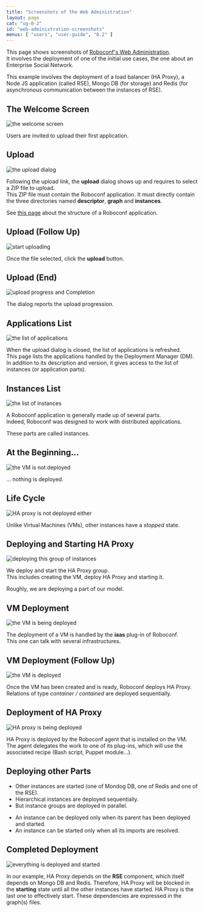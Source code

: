 ```yaml
---
title: "Screenshots of the Web Administration"
layout: page
cat: "ug-0-2"
id: "web-administration-screenshots"
menus: [ "users", "user-guide", "0.2" ]
---
```


This page shows screenshots of [Roboconf's Web Administration](web-administration.html).  
It involves the deployment of one of the initial use cases, the one about an Enterprise Social Network.

This example involves the deployment of a load balancer (HA Proxy), a Node JS application (called RSE),
Mongo DB (for storage) and Redis (for asynchronous communication between the instances of RSE).


## The Welcome Screen

<img src="/resources/img/roboconf--web-administration--welcome.jpg" alt="the welcome screen" class="gs" />

Users are invited to upload their first application.
					
					
## Upload
			
<img src="/resources/img/roboconf--web-administration--upload-application--1.jpg" alt="the upload dialog" class="gs" />

Following the upload link, the **upload** dialog shows up and requires to select a ZIP file to upload.  
This ZIP file must contain the Roboconf application. It must directly contain the three directories
named **descriptor**, **graph** and **instances**. 

See [this page](configuration-files.html) about the structure of a Roboconf application.


## Upload (Follow Up)

<img src="/resources/img/roboconf--web-administration--upload-application--2.jpg" alt="start uploading" class="gs" />

Once the file selected, click the **upload** button.
					
					
## Upload (End)

<img src="/resources/img/roboconf--web-administration--upload-application--3.jpg" alt="upload progress and Completion" class="gs" />

The dialog reports the upload progression.
					
					
## Applications List

<img src="/resources/img/roboconf--web-administration--new-application.jpg" alt="the list of applications" class="gs" />

When the upload dialog is closed, the list of applications is refreshed.  
This page lists the applications handled by the Deployment Manager (DM). In addition to its description
and version, it gives access to the list of instances (or application parts).
					
					
## Instances List

<img src="/resources/img/roboconf--web-administration--instances-overview.jpg" alt="the list of instances" class="gs" />

A Roboconf application is generally made up of several parts.  
Indeed, Roboconf was designed to work with distributed applications.

These parts are called instances.
					
					
## At the Beginning...

<img src="/resources/img/roboconf--web-administration--root-instance-is-not-deployed.jpg" alt="the VM is not deployed" class="gs" />

... nothing is deployed.
					
					
## Life Cycle

<img src="/resources/img/roboconf--web-administration--child-instance-is-not-deployed.jpg" alt="HA proxy is not deployed either" class="gs" />

Unlike Virtual Machines (VMs), other instances have a *stopped* state.
					
					
## Deploying and Starting HA Proxy

<img src="/resources/img/roboconf--web-administration--root-instance-is-about-to-be-launched.jpg" alt="deploying this group of instances" class="gs" />

We deploy and start the HA Proxy group.  
This includes creating the VM, deploy HA Proxy and starting it.

Roughly, we are deploying a part of our model.
					
					
## VM Deployment

<img src="/resources/img/roboconf--web-administration--state-root-deploying.gif" alt="the VM is being deployed" class="gs" />

The deployment of a VM is handled by the **iaas** plug-in of Roboconf.  
This one can talk with several infrastructures.
					
					
## VM Deployment (Follow Up)

<img src="/resources/img/roboconf--web-administration--root-instance-is-deployed.jpg" alt="the VM is deployed" class="gs" />

Once the VM has been created and is ready, Roboconf deploys HA Proxy.  
Relations of type *container / contained* are deployed sequentially.

					
					
## Deployment of HA Proxy

<img src="/resources/img/roboconf--web-administration--child-instance-is-stopped.jpg" alt="HA proxy is being deployed" class="gs" />

HA Proxy is deployed by the Roboconf agent that is installed on the VM.  
The agent delegates the work to one of its plug-ins, which will use the associated recipe (Bash script, Puppet module...).
					
					
## Deploying other Parts

* Other instances are started (one of Mondog DB, one of Redis and one of the RSE).
* Hierarchical instances are deployed sequentially.
* But instance groups are deployed in parallel.

<!-- -->
* An instance can be deployed only when its parent has been deployed and started.
* An instance can be started only when all its imports are resolved.
					
					
## Completed Deployment

<img src="/resources/img/roboconf--web-administration--child-instance-is-started.jpg" alt="everything is deployed and started" class="gs" />

In our example, HA Proxy depends on the **RSE** component, which itself depends on Mongo DB and Redis.
Therefore, HA Proxy will be blocked in the **starting** state until all the other instances have started.
HA Proxy is the last one to effectively start. These dependencies are expressed in the graph(s) files.

